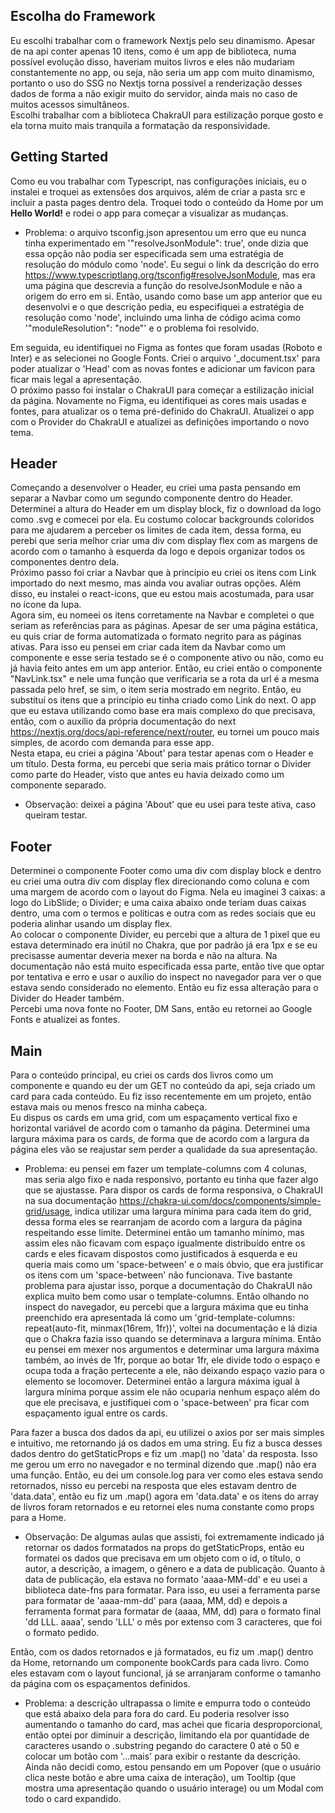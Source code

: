 ## Escolha do Framework

Eu escolhi trabalhar com o framework Nextjs pelo seu dinamismo. Apesar de na api conter apenas 10 itens, como é um app de biblioteca, numa possível evolução disso, haveriam muitos livros e eles não mudariam constantemente no app, ou seja, não seria um app com muito dinamismo, portanto o uso do SSG no Nextjs torna possível a renderização desses dados de forma a não exigir muito do servidor, ainda mais no caso de muitos acessos simultâneos. <br />
Escolhi trabalhar com a biblioteca ChakraUI para estilização porque gosto e ela torna muito mais tranquila a formatação da responsividade.

## Getting Started

Como eu vou trabalhar com Typescript, nas configurações iniciais, eu o instalei e troquei as extensões dos arquivos, além de criar a pasta src e incluir a pasta pages dentro dela. Troquei todo o conteúdo da Home por um <strong>Hello World!</strong> e rodei o app para começar a visualizar as mudanças.
- Problema: o arquivo tsconfig.json apresentou um erro que eu nunca tinha experimentado em '"resolveJsonModule": true', onde dizia que essa opção não podia ser especificada sem uma estratégia de resolução do módulo como 'node'. Eu segui o link da descrição do erro https://www.typescriptlang.org/tsconfig#resolveJsonModule, mas era uma página que descrevia a função do resolveJsonModule e não a origem do erro em si. Então, usando como base um app anterior que eu desenvolvi e o que descrição pedia, eu especifiquei a estratégia de resolução como 'node', incluindo uma linha de código acima como '"moduleResolution": "node"' e o problema foi resolvido.

Em seguida, eu identifiquei no Figma as fontes que foram usadas (Roboto e Inter) e as selecionei no Google Fonts. Criei o arquivo '_document.tsx' para poder atualizar o 'Head' com as novas fontes e adicionar um favicon para ficar mais legal a apresentação. <br />
O próximo passo foi instalar o ChakraUI para começar a estilização inicial da página. Novamente no Figma, eu identifiquei as cores mais usadas e fontes, para atualizar os o tema pré-definido do ChakraUI. Atualizei o app com o Provider do ChakraUI e atualizei as definições importando o novo tema. <br />

## Header

Começando a desenvolver o Header, eu criei uma pasta pensando em separar a Navbar como um segundo componente dentro do Header. Determinei a altura do Header em um display block, fiz o download da logo como .svg e comecei por ela. Eu costumo colocar backgrounds coloridos para me ajudarem a perceber os limites de cada item, dessa forma, eu perebi que seria melhor criar uma div com display flex com as margens de acordo com o tamanho à esquerda da logo e depois organizar todos os componentes dentro dela. <br />
Próximo passo foi criar a Navbar que à princípio eu criei os itens com Link importado do next mesmo, mas ainda vou avaliar outras opções. Além disso, eu instalei o react-icons, que eu estou mais acostumada, para usar no ícone da lupa. <br />
Agora sim, eu nomeei os itens corretamente na Navbar e completei o que seriam as referências para as páginas. Apesar de ser uma página estática, eu quis criar de forma automatizada o formato negrito para as páginas ativas. Para isso eu pensei em criar cada item da Navbar como um componente e esse seria testado se é o componente ativo ou não, como eu já havia feito antes em um app anterior. Então, eu criei então o componente "NavLink.tsx" e nele uma função que verificaria se a rota da url é a mesma passada pelo href, se sim, o item seria mostrado em negrito. Então, eu substituí os itens que a princípio eu tinha criado como Link do next. O app que eu estava utilizando como base era mais complexo do que precisava, então, com o auxílio da própria documentação do next https://nextjs.org/docs/api-reference/next/router, eu tornei um pouco mais simples, de acordo com demanda para esse app. <br />
Nesta etapa, eu criei a página 'About' para testar apenas com o Header e um título. Desta forma, eu percebi que seria mais prático tornar o Divider como parte do Header, visto que antes eu havia deixado como um componente separado.
- Observação: deixei a página 'About' que eu usei para teste ativa, caso queiram testar.

## Footer

Determinei o componente Footer como uma div com display block e dentro eu criei uma outra div com display flex direcionando como coluna e com uma margem de acordo com o layout do Figma. Nela eu imaginei 3 caixas: a logo do LibSlide; o Divider; e uma caixa abaixo onde teriam duas caixas dentro, uma com o termos e políticas e outra com as redes sociais que eu poderia alinhar usando um display flex. <br />
Ao colocar o componente Divider, eu percebi que a altura de 1 pixel que eu estava determinado era inútil no Chakra, que por padrão já era 1px e se eu precisasse aumentar deveria mexer na borda e não na altura. Na documentação não está muito especificada essa parte, então tive que optar por tentativa e erro e usar o auxílio do inspect no navegador para ver o que estava sendo considerado no elemento. Então eu fiz essa alteração para o Divider do Header também. <br />
Percebi uma nova fonte no Footer, DM Sans, então eu retornei ao Google Fonts e atualizei as fontes. <br />

## Main

Para o conteúdo principal, eu criei os cards dos livros como um componente e quando eu der um GET no conteúdo da api, seja criado um card para cada conteúdo. Eu fiz isso recentemente em um projeto, então estava mais ou menos fresco na minha cabeça. <br />
Eu dispus os cards em uma grid, com um espaçamento vertical fixo e horizontal variável de acordo com o tamanho da página. Determinei uma largura máxima para os cards, de forma que de acordo com a largura da página eles vão se reajustar sem perder a qualidade da sua apresentação. <br />
- Problema: eu pensei em fazer um template-columns com 4 colunas, mas seria algo fixo e nada responsivo, portanto eu tinha que fazer algo que se ajustasse. Para dispor os cards de forma responsiva, o ChakraUI na sua documentação https://chakra-ui.com/docs/components/simple-grid/usage, indica utilizar uma largura mínima para cada item do grid, dessa forma eles se rearranjam de acordo com a largura da página respeitando esse limite. Determinei então um tamanho mínimo, mas assim eles não ficavam com espaço igualmente distribuído entre os cards e eles ficavam dispostos como justificados à esquerda e eu queria mais como um 'space-between' e o mais óbvio, que era justificar os itens com um 'space-between' não funcionava. Tive bastante problema para ajustar isso, porque a documentação do ChakraUI não explica muito bem como usar o template-columns. Então olhando no inspect do navegador, eu percebi que a largura máxima que eu tinha preenchido era apresentada lá como um 'grid-template-columns: repeat(auto-fit, minmax(16rem, 1fr))', voltei na documentação e lá dizia que o Chakra fazia isso quando se determinava a largura mínima. Então eu pensei em mexer nos argumentos e determinar uma largura máxima também, ao invés de 1fr, porque ao botar 1fr, ele divide todo o espaço e ocupa toda a fração pertecente a ele, não deixando espaço vazio para o elemento se locomover. Determinei então a largura máxima igual à largura mínima porque assim ele não ocuparia nenhum espaço além do que ele precisava, e justifiquei com o 'space-between' pra ficar com espaçamento igual entre os cards.

Para fazer a busca dos dados da api, eu utilizei o axios por ser mais simples e intuitivo, me retornando já os dados em uma string. Eu fiz a busca desses dados dentro do getStaticProps e fiz um .map() no 'data' da resposta. Isso me gerou um erro no navegador e no terminal dizendo que .map() não era uma função. Então, eu dei um console.log para ver como eles estava sendo retornados, nisso eu percebi na resposta que eles estavam dentro de 'data.data', então eu fiz um .map() agora em 'data.data' e os itens do array de livros foram retornados e eu retornei eles numa constante como props para a Home.
- Observação: De algumas aulas que assisti, foi extremamente indicado já retornar os dados formatados na props do getStaticProps, então eu formatei os dados que precisava em um objeto com o id, o título, o autor, a descrição, a imagem, o gênero e a data de publicação. Quanto à data de publicação, ela estava no formato 'aaaa-MM-dd' e eu usei a biblioteca date-fns para formatar. Para isso, eu usei a ferramenta parse para formatar de 'aaaa-mm-dd' para (aaaa, MM, dd) e depois a ferramenta format para formatar de (aaaa, MM, dd) para o formato final 'dd LLL. aaaa', sendo 'LLL' o mês por extenso com 3 caracteres, que foi o formato pedido.

Então, com os dados retornados e já formatados, eu fiz um .map() dentro da Home, retornando um componente bookCards para cada livro. Como eles estavam com o layout funcional, já se arranjaram conforme o tamanho da página com os espaçamentos definidos.
- Problema: a descrição ultrapassa o limite e empurra todo o conteúdo que está abaixo dela para fora do card. Eu poderia resolver isso aumentando o tamanho do card, mas achei que ficaria desproporcional, então optei por diminuir a descrição, limitando ela por quantidade de caracteres usando o .substring pegando do caractere 0 até o 50 e colocar um botão com '...mais' para exibir o restante da descrição. Ainda não decidi como, estou pensando em um Popover (que o usuário clica neste botão e abre uma caixa de interação), um Tooltip (que mostra uma apresentação quando o usuário interage) ou um Modal com todo o card expandido.